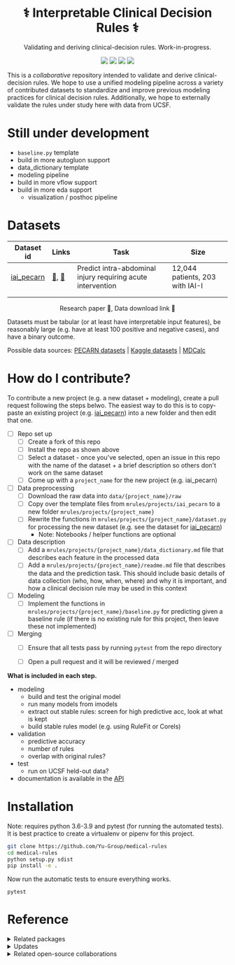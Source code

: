 <h1 align="center">⚕️ Interpretable Clinical Decision Rules ⚕️️</h1>
<p align="center"> Validating and deriving clinical-decision rules. Work-in-progress.
</p>

<p align="center">
  <img src="https://img.shields.io/badge/license-mit-blue.svg">
  <img src="https://img.shields.io/badge/python-3.7-blue">
  <a href="https://github.com/Yu-Group/medical-rules/actions"><img src="https://github.com/Yu-Group/medical-rules/workflows/tests/badge.svg"></a>
  <img src="https://img.shields.io/github/checks-status/Yu-Group/medical-rules/master">
 </p>  

This is a *collaborative* repository intended to validate and derive clinical-decision rules.
We hope to use a unified modeling pipeline across a variety of contributed datasets to standardize and improve previous modeling practices for clinical decision rules.
Additionally, we hope to externally validate the rules under study here with data from UCSF.

# Still under development
- `baseline.py` template
- build in more autogluon support
- data_dictionary template  
- modeling pipeline
- build in more vflow support
- build in more eda support  
    - visualization / posthoc pipeline

# Datasets

| Dataset id | Links | Task                                                        | Size                            |
| ---------- | ----- | ----------------------------------------------------------- | ------------------------------- |
| [iai_pecarn](projects/iai_pecarn) | [📄](https://pubmed.ncbi.nlm.nih.gov/23375510/), [🔗](https://pecarn.org/datasets/) | Predict intra-abdominal injury requiring acute intervention | 12,044 patients, 203 with IAI-I |
|            |                                                             |                                 |
|            |                                                             |                                 |

<p align="center">
    Research paper 📄, Data download link 🔗 
</br>
</p>

Datasets must be tabular (or at least have interpretable input features),
be reasonably large (e.g. have at least 100 positive and negative cases),
and have a binary outcome.

Possible data sources: [PECARN datasets](https://pecarn.org/datasets/) |  [Kaggle datasets](https://www.kaggle.com/search?q=healthcare+tag%3A%22healthcare%22) | [MDCalc](https://www.mdcalc.com/)



# How do I contribute?

To contribute a new project (e.g. a new dataset + modeling), create a pull request following the steps belwo.
The easiest way to do this is to copy-paste an existing project (e.g. [iai_pecarn](mrules/projects/iai_pecarn)) into a new folder and then edit that one.

- [ ] Repo set up
  - [ ] Create a fork of this repo
  - [ ] Install the repo as shown above
  - [ ] Select a dataset - once you've selected, open an issue in this repo with the name of the dataset + a brief description so others don't work on the same dataset 	
  - [ ] Come up with a `project_name` for the new project (e.g. iai_pecarn) 	
- [ ] Data preprocessing
  - [ ] Download the raw data into `data/{project_name}/raw`
  - [ ] Copy over the template files from `mrules/projects/iai_pecarn` to a new folder `mrules/projects/{project_name}`
  - [ ] Rewrite the functions in `mrules/projects/{project_name}/dataset.py` for processing the new dataset (e.g. see the dataset for [iai_pecarn](mrules/projects/iai_pecarn/dataset.py))
	- Note: Notebooks / helper functions are optional
- [ ] Data description
  - [ ] Add a `mrules/projects/{project_name}/data_dictionary.md` file that describes each feature in the processed data
  - [ ] Add a `mrules/projects/{project_name}/readme.md` file that describes the data and the prediction task. This should include basic details of data collection (who, how, when, where) and why it is important, and how a clinical decision rule may be used in this context
- [ ] Modeling
  - [ ] Implement the functions in `mrules/projects/{project_name}/baseline.py` for predicting given a baseline rule (if there is no existing rule for this project, then leave these not implemented)
- [ ] Merging
  - [ ] Ensure that all tests pass by running `pytest` from the repo directory
  - [ ] Open a pull request and it will be reviewed / merged	


**What is included in each step.**

- modeling
	- build and test the original model
	- run many models from imodels
	- extract out stable rules: screen for high predictive acc, look at what is kept
	- build stable rules model (e.g. using RuleFit or Corels)
- validation
	- predictive accuracy
	- number of rules
	- overlap with original rules?
- test
	- run on UCSF held-out data?
- documentation is available in the [API](yu-group.github.io/medical-rules/)


# Installation

Note: requires python 3.6-3.9 and pytest (for running the automated tests). 
It is best practice to create a virtualenv or pipenv for this project.

```bash
git clone https://github.com/Yu-Group/medical-rules
cd medical-rules
python setup.py sdist
pip install -e .
```

Now run the automatic tests to ensure everything works.

```
pytest
```

# Reference
<details>
<summary>Related packages</summary>
<ul>
  <li><a href="https://github.com/csinva/imodels">imodels</a>: rule-based modeling</li>
  <li><a href="https://github.com/Yu-Group/veridical-flow">veridical-flow</a>: stability-based analysis</li>
  <li><a href="https://github.com/trevorstephens/gplearn/tree/ad57cb18caafdb02cca861aea712f1bf3ed5016e">gplearn</a>: symbolic regression/classification</li>
  <li><a href="https://github.com/dswah/pyGAM">pygam</a>: generative additive models</li>
  <li><a href="https://github.com/interpretml/interpret">interpretml</a>: boosting-based gam</li>
</ul>
</details>

<details>
<summary>Updates</summary>
<ul>
  <li>For updates, star the repo, <a href="https://github.com/csinva/csinva.github.io">see this related repo</a>, or follow <a href="https://twitter.com/csinva_">@csinva_</a></li>
  <li>Please make sure to give authors of original datasets appropriate credit!</li>
  <li>Contributing: pull requests <a href="https://github.com/csinva/imodels/blob/master/docs/contributing.md">very welcome</a>!</li>
</ul>
</details>

<details>
<summary>Related open-source collaborations</summary>
<ul>
  <li>The <a href="https://github.com/csinva/imodels">imodels package</a> maintains many of the rule-based models here</li>
  <li>Inspired by the <a href="https://github.com/csinva/imodels">BIG-bench</a> effort.</li>
  <li>See also <a href="https://github.com/GEM-benchmark/NL-Augmenter">NL-Augmenter</a> and <a href="https://github.com/allenai/natural-instructions-expansion">NLI-Expansion</a></li>
</ul>
</details>